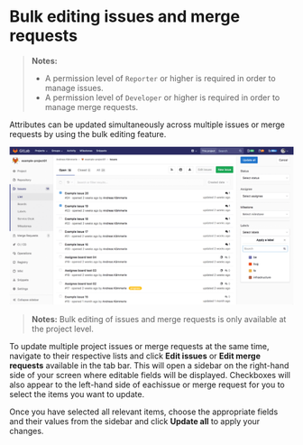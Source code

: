 # Bulk editing issues and merge requests

> **Notes:**
> - A permission level of `Reporter` or higher is required in order to manage issues.
> - A permission level of `Developer` or higher is required in order to manage merge requests.

Attributes can be updated simultaneously across multiple issues or merge requests
by using the bulk editing feature.

![Bulk editing](img/bulk-editing.png)

> **Notes:**
> Bulk editing of issues and merge requests is only available at the project level.

To update multiple project issues or merge requests at the same time, navigate to
their respective lists and click **Edit issues** or **Edit merge requests** available
in the tab bar. This will open a sidebar on the right-hand side of your screen
where editable fields will be displayed. Checkboxes will also appear to the left-hand
side of eachissue or merge request for you to select the items you want to update.

Once you have selected all relevant items, choose the appropriate fields and their
values from the sidebar and click **Update all** to apply your changes.
